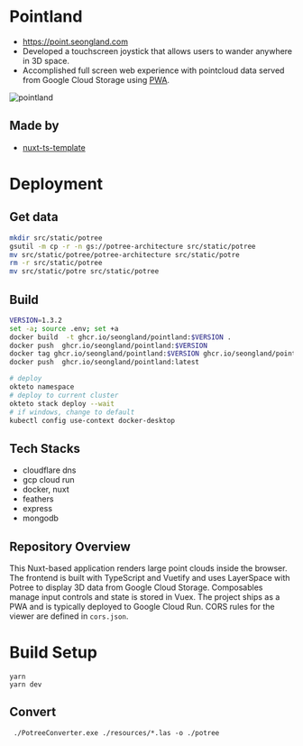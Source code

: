 # Pointland

- https://point.seongland.com
- Developed a touchscreen joystick that allows users to wander anywhere in 3D space.
- Accomplished full screen web experience with pointcloud data served from Google Cloud Storage using [PWA](https://texonom.com/ce30bfc4fc164a59ac2ca0b01f23edf7).

![pointland](https://user-images.githubusercontent.com/27716524/115001273-794dc400-9ede-11eb-8309-964e22813215.png)

## Made by

- [nuxt-ts-template](https://github.com/seonglae/nuxt-ts-template)

# Deployment

## Get data

```bash
mkdir src/static/potree
gsutil -m cp -r -n gs://potree-architecture src/static/potree
mv src/static/potree/potree-architecture src/static/potre
rm -r src/static/potree
mv src/static/potre src/static/potree
```

## Build

```bash
VERSION=1.3.2
set -a; source .env; set +a
docker build  -t ghcr.io/seongland/pointland:$VERSION .
docker push  ghcr.io/seongland/pointland:$VERSION
docker tag ghcr.io/seongland/pointland:$VERSION ghcr.io/seongland/pointland:latest
docker push  ghcr.io/seongland/pointland:latest

# deploy
okteto namespace
# deploy to current cluster
okteto stack deploy --wait
# if windows, change to default
kubectl config use-context docker-desktop
```

## Tech Stacks

- cloudflare dns
- gcp cloud run
- docker, nuxt
- feathers
- express
- mongodb

## Repository Overview

This Nuxt-based application renders large point clouds inside the browser. The frontend is built with TypeScript and Vuetify and uses LayerSpace with Potree to display 3D data from Google Cloud Storage. Composables manage input controls and state is stored in Vuex. The project ships as a PWA and is typically deployed to Google Cloud Run. CORS rules for the viewer are defined in `cors.json`.

# Build Setup

```
yarn
yarn dev
```

## Convert

```
 ./PotreeConverter.exe ./resources/*.las -o ./potree
```
